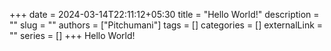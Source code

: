 +++ 
date = 2024-03-14T22:11:12+05:30
title = "Hello World!"
description = ""
slug = ""
authors = ["Pitchumani"]
tags = []
categories = []
externalLink = ""
series = []
+++
Hello World!
